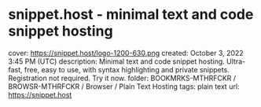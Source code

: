 # snippet.host - minimal text and code snippet hosting

cover: https://snippet.host/logo-1200-630.png
created: October 3, 2022 3:45 PM (UTC)
description: Minimal text and code snippet hosting. Ultra-fast, free, easy to use, with syntax highlighting and private snippets. Registration not required. Try it now.
folder: BOOKMRKS-MTHRFCKR / BROWSR-MTHRFCKR / Browser / Plain Text Hosting
tags: plain text
url: https://snippet.host
